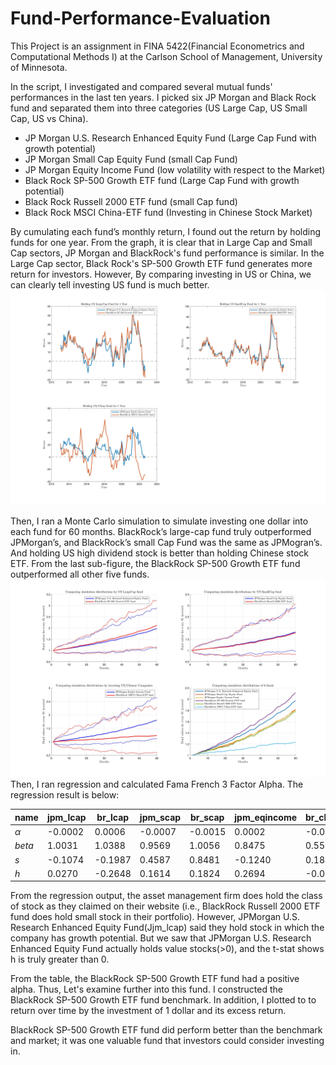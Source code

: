 # Fund-Performance-Evaluation
This Project is an assignment in FINA 5422(Financial Econometrics and Computational Methods I) at the Carlson School of Management, University of Minnesota.    

In the script, I investigated and compared several mutual funds' performances in the last ten years. I picked six JP Morgan and Black Rock fund and separated them into three categories (US Large Cap, US Small Cap, US vs China). 
- JP Morgan U.S. Research Enhanced Equity Fund (Large Cap Fund with growth potential)  
- JP Morgan Small Cap Equity Fund (small Cap Fund)  
- JP Morgan Equity Income Fund (low volatility with respect to the Market)  
- Black Rock SP-500 Growth ETF fund (Large Cap Fund with growth potential)  
- Black Rock Russell 2000 ETF fund (small Cap fund)  
- Black Rock MSCI China-ETF fund (Investing in Chinese Stock Market)

By cumulating each fund’s monthly return, I found out the return by holding funds for one year. From the graph, it is clear that in Large Cap and Small Cap sectors, JP Morgan and BlackRock's fund performance is similar. In the Large Cap sector, Black Rock's SP-500 Growth ETF fund generates more return for investors. However, By comparing investing in US or China, we can clearly tell investing US fund is much better.
![](https://github.com/ZedongDaniel/Fund-Performance-Evaluation/blob/3f9c14ba6ed7e29f982116c5e6181dd50925de17/images/holding%201%20year.jpg)  

Then, I ran a Monte Carlo simulation to simulate investing one dollar into each fund for 60 months. BlackRock’s large-cap fund truly outperformed JPMorgan’s, and BlackRock’s small Cap Fund was the same as JPMogran’s. And holding US high dividend stock is better than holding Chinese stock ETF. From the last sub-figure, the BlackRock SP-500 Growth ETF fund outperformed all other five funds.
![](https://github.com/ZedongDaniel/Fund-Performance-Evaluation/blob/6680eba7d7c838dce6a2441081ea9c88b0f35b97/images/simulation.jpg)  
Then, I ran regression and calculated Fama French 3 Factor Alpha. The regression result is below:

|    name   | jpm_lcap | br_lcap | jpm_scap | br_scap | jpm_eqincome | br_china |
| -------   | -------- | ------- |--------  | ------- | -----------  |----------- |
| $\alpha$  | -0.0002  | 0.0006  | -0.0007  | -0.0015 |   0.0002     | -0.0017  |
| $beta$    | 1.0031   | 1.0388  | 0.9569   | 1.0056  |  0.8475      | 0.5586   |
| $s$       | -0.1074  | -0.1987| 0.4587    | 0.8481  | -0.1240      | 0.1845   | 
| $h$       | 0.0270   | -0.2648 | 0.1614   | 0.1824   | 0.2694      | -0.0006  |

From the regression output, the asset management firm does hold the class of stock as they claimed on their website (i.e., BlackRock Russell 2000 ETF fund does hold small stock in their portfolio). However, JPMorgan U.S. Research Enhanced Equity Fund(Jjm_lcap) said they hold stock in which the company has growth potential. But we saw that JPMorgan U.S. Research Enhanced Equity Fund actually holds value stocks(>0), and the t-stat shows h is truly greater than 0.  

From the table, the BlackRock SP-500 Growth ETF fund had a positive alpha. Thus, Let's examine further into this fund. I constructed the BlackRock SP-500 Growth ETF fund benchmark. In addition, I plotted to to return over time by the investment of 1 dollar and its excess return.

BlackRock SP-500 Growth ETF fund did perform better than the benchmark and market; it was one valuable fund that investors could consider investing in.






